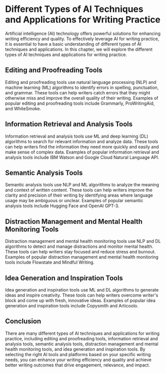 Different Types of AI Techniques and Applications for Writing Practice
===================================================================================================================================

Artificial intelligence (AI) technology offers powerful solutions for enhancing writing efficiency and quality. To effectively leverage AI for writing practice, it is essential to have a basic understanding of different types of AI techniques and applications. In this chapter, we will explore the different types of AI techniques and applications for writing practice.

Editing and Proofreading Tools
------------------------------

Editing and proofreading tools use natural language processing (NLP) and machine learning (ML) algorithms to identify errors in spelling, punctuation, and grammar. These tools can help writers catch errors that they might otherwise miss and improve the overall quality of their writing. Examples of popular editing and proofreading tools include Grammarly, ProWritingAid, and WhiteSmoke.

Information Retrieval and Analysis Tools
----------------------------------------

Information retrieval and analysis tools use ML and deep learning (DL) algorithms to search for relevant information and analyze data. These tools can help writers find the information they need more quickly and easily and make sense of complex data. Examples of popular information retrieval and analysis tools include IBM Watson and Google Cloud Natural Language API.

Semantic Analysis Tools
-----------------------

Semantic analysis tools use NLP and ML algorithms to analyze the meaning and context of written content. These tools can help writers improve the clarity and precision of their writing by identifying areas where language usage may be ambiguous or unclear. Examples of popular semantic analysis tools include Hugging Face and OpenAI GPT-3.

Distraction Management and Mental Health Monitoring Tools
---------------------------------------------------------

Distraction management and mental health monitoring tools use NLP and DL algorithms to detect and manage distractions and monitor mental health. These tools can help writers stay focused and reduce stress and burnout. Examples of popular distraction management and mental health monitoring tools include Flowstate and Mindful Writing.

Idea Generation and Inspiration Tools
-------------------------------------

Idea generation and inspiration tools use ML and DL algorithms to generate ideas and inspire creativity. These tools can help writers overcome writer's block and come up with fresh, innovative ideas. Examples of popular idea generation and inspiration tools include Copysmith and Articoolo.

Conclusion
----------

There are many different types of AI techniques and applications for writing practice, including editing and proofreading tools, information retrieval and analysis tools, semantic analysis tools, distraction management and mental health monitoring tools, and idea generation and inspiration tools. By selecting the right AI tools and platforms based on your specific writing needs, you can enhance your writing efficiency and quality and achieve better writing outcomes that drive engagement, relevance, and impact.


